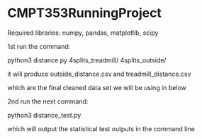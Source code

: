 # CMPT353RunningProject

Required libraries:
numpy, pandas, matplotlib, scipy

1st run the command:

python3 distance.py 4splits_treadmill/ 4splits_outside/

it will produce outside_distance.csv and treadmill_distance.csv

which are the final cleaned data set we will be using in below

2nd run the next command:

python3 distance_test.py

which will output the statistical test outputs in the command line
